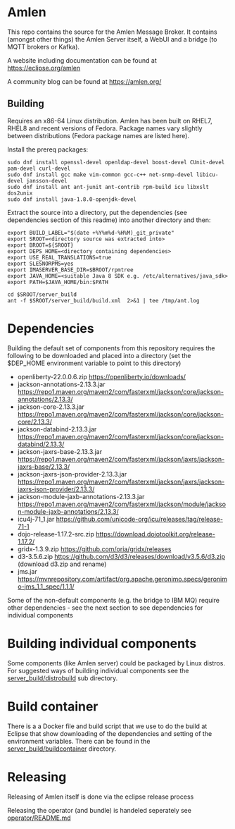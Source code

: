 # Amlen

This repo contains the source for the Amlen Message Broker.
It contains (amongst other things) the Amlen Server itself, a WebUI and
a bridge (to MQTT brokers or Kafka). 

A website including documentation can be found at https://eclipse.org/amlen

A community blog can be found at https://amlen.org/

## Building
Requires an x86-64 Linux distribution. Amlen has been built on RHEL7, RHEL8
and recent versions of Fedora. Package names vary slightly between distributions
(Fedora package names are listed here).

Install the prereq packages:
```
sudo dnf install openssl-devel openldap-devel boost-devel CUnit-devel pam-devel curl-devel 
sudo dnf install gcc make vim-common gcc-c++ net-snmp-devel libicu-devel jansson-devel
sudo dnf install ant ant-junit ant-contrib rpm-build icu libxslt dos2unix
sudo dnf install java-1.8.0-openjdk-devel
```
Extract  the source into a directory, put the dependencies (see dependencies 
section of this readme) into another directory and then:
```
export BUILD_LABEL="$(date +%Y%m%d-%H%M)_git_private"
export SROOT=<directory source was extracted into>
export BROOT=${SROOT}
export DEPS_HOME=<directory containing dependencies>
export USE_REAL_TRANSLATIONS=true
export SLESNORPMS=yes
export IMASERVER_BASE_DIR=$BROOT/rpmtree
export JAVA_HOME=<suitable Java 8 SDK e.g. /etc/alternatives/java_sdk>
export PATH=$JAVA_HOME/bin:$PATH

cd $SROOT/server_build
ant -f $SROOT/server_build/build.xml  2>&1 | tee /tmp/ant.log
```

# Dependencies
Building the default set of components from this repository requires the following to be downloaded
and placed into a directory (set the $DEP_HOME environment variable to point to this directory)

* openliberty-22.0.0.6.zip
    https://openliberty.io/downloads/
* jackson-annotations-2.13.3.jar
    https://repo1.maven.org/maven2/com/fasterxml/jackson/core/jackson-annotations/2.13.3/
* jackson-core-2.13.3.jar
    https://repo1.maven.org/maven2/com/fasterxml/jackson/core/jackson-core/2.13.3/
* jackson-databind-2.13.3.jar
    https://repo1.maven.org/maven2/com/fasterxml/jackson/core/jackson-databind/2.13.3/
* jackson-jaxrs-base-2.13.3.jar
    https://repo1.maven.org/maven2/com/fasterxml/jackson/jaxrs/jackson-jaxrs-base/2.13.3/
* jackson-jaxrs-json-provider-2.13.3.jar
    https://repo1.maven.org/maven2/com/fasterxml/jackson/jaxrs/jackson-jaxrs-json-provider/2.13.3/
* jackson-module-jaxb-annotations-2.13.3.jar
    https://repo1.maven.org/maven2/com/fasterxml/jackson/module/jackson-module-jaxb-annotations/2.13.3/
* icu4j-71_1.jar
    https://github.com/unicode-org/icu/releases/tag/release-71-1
* dojo-release-1.17.2-src.zip
    https://download.dojotoolkit.org/release-1.17.2/ 
* gridx-1.3.9.zip
    https://github.com/oria/gridx/releases
* d3-3.5.6.zip
    https://github.com/d3/d3/releases/download/v3.5.6/d3.zip (download d3.zip and rename)
* jms.jar
    https://mvnrepository.com/artifact/org.apache.geronimo.specs/geronimo-jms_1.1_spec/1.1.1/

Some of the non-default components (e.g. the bridge to IBM MQ) require other dependencies - see
the next section to see dependencies for individual components

# Building individual components
Some components (like Amlen server) could be packaged by Linux distros. For suggested ways
of building individual components see the [server_build/distrobuild](server_build/distrobuild) sub 
directory.

# Build container
There is a a Docker file and build script that we use to do the build at Eclipse that show downloading
of the dependencies and setting of the environment variables. There can be found in the 
[server_build/buildcontainer](server_build/buildcontainer) directory.

# Releasing
Releasing of Amlen itself is done via the eclipse release process

Releasing the operator (and bundle) is handeled seperately see [operator/README.md](operator/README.md)
